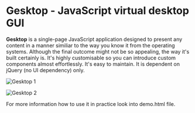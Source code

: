 # Gesktop - JavaScript virtual desktop GUI

**Gesktop** is a single-page JavaScript application designed to present any content in a manner similiar to the way you know it from the operating systems. Although the final outcome might not be so appealing, the way it's built certainly is. It's highly customisable so you can introduce custom components almost effortlessly. It's easy to maintain. It is dependent on jQuery (no UI dependency) only.

![Gesktop 1](http://s29.postimg.org/9c1kx08dj/image.png)

![Gesktop 2](http://s27.postimg.org/nm204jmfn/image.png)

For more information how to use it in practice look into demo.html file.
